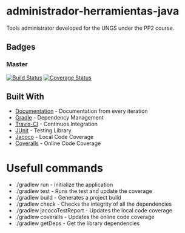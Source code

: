 # administrador-herramientas-java
Tools administrator developed for the UNGS under the PP2 course.
## Badges

### Master

[![Build Status](https://travis-ci.org/cristian-ortega-256/administrador-herramientas-java.svg?branch=master)](https://travis-ci.org/cristian-ortega-256/administrador-herramientas-java)
[![Coverage Status](https://coveralls.io/repos/github/cristian-ortega-256/administrador-herramientas-java/badge.svg?branch=master)](https://coveralls.io/github/cristian-ortega-256/administrador-herramientas-java?branch=master)

## Built With
* [Documentation](https://docs.google.com/document/d/1pYCCYjjI0MRKYeRtjOvJ349a2ZseiO46ZB7RB9y3kuE/edit?usp=sharing) - Documentation from every iteration
* [Gradle](https://gradle.org/) - Dependency Management
* [Travis-CI](https://travis-ci.org/) - Continuos Integration
* [JUnit](https://junit.org/junit4/) - Testing Library
* [Jacoco](http://www.eclemma.org/jacoco/) - Local Code Coverage
* [Coveralls](https://coveralls.io/github/cristian-ortega-256/administrador-herramientas-java) - Online Code Coverage

# Usefull commands
* ./gradlew run - Initialize the application
* ./gradlew test - Runs the test and update the coverage
* ./gradlew build - Generates a project build
* ./gradlew check - Checks the integrity of all the dependencies
* ./gradlew jacocoTestReport - Updates the local code coverage
* ./gradlew coveralls - Updates the online code coverage
* ./gradlew getDeps - Get the library dependencies

